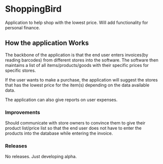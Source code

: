# ShoppingBird
Application to help shop with the lowest price. Will add functionality for personal finance.

## How the application Works
The backbone of the application is that the end user enters invoices(by reading barcodes) from different stores into the software. The software then maintains a list of all items/products/goods with their specific prices for specific stores.

If the user wants to make a purchase, the application will suggest the stores that has the lowest price for the item(s) depending on the data available data.

The application can also give reports on user expenses.

### Improvements
Should communicate with store owners to convince them to give their product list/price list so that the end user does not have to enter the products into the database while entering the invoice.

### Releases
No releases. Just developing alpha.
